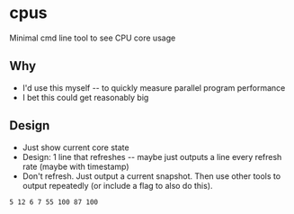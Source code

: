 # cpus

Minimal cmd line tool to see CPU core usage

## Why

- I'd use this myself -- to quickly measure parallel program performance
- I bet this could get reasonably big

## Design

- Just show current core state
- Design: 1 line that refreshes -- maybe just outputs a line every refresh rate (maybe with timestamp)
- Don't refresh. Just output a current snapshot. Then use other tools to output repeatedly (or include a flag to also do this).

```
5 12 6 7 55 100 87 100
```
